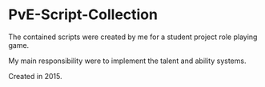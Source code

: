 # PvE-Script-Collection
The contained scripts were created by me for a student project role playing game.

My main responsibility were to implement the talent and ability systems.

Created in 2015.
